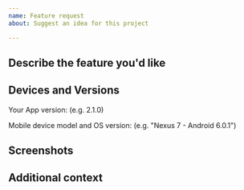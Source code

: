 ```yaml
---
name: Feature request
about: Suggest an idea for this project

---
```


## Describe the feature you'd like
<!-- A clear and concise description of what you want to happen. -->

## Devices and Versions

<!-- Version can be found by opening the side menu and then clicking on "Settings" and then "About" -->
Your App version: (e.g. 2.1.0)

<!-- Found a bug? List all devices that reproduced it and all that doesn't -->
Mobile device model and OS version: (e.g. "Nexus 7 - Android 6.0.1")

## Screenshots
<!-- Add screenshots to provide context or UI mockup. -->

## Additional context
<!-- Add any other context about the problem here. -->


